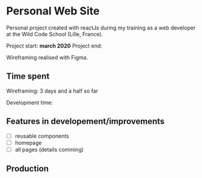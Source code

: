# Personal Web Site

Personal project created with reactJs during my training as a web developer at the Wild Code School (Lille, France).

Project start: **march 2020**
Project end:

Wireframing realised with Figma.

## Time spent

Wireframing: 3 days and a half so far

Development time:

## Features in developement/improvements

- [ ] reusable components
- [ ] homepage
- [ ] all pages (details comming)

## Production
